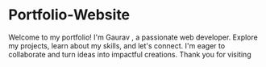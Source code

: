 # Portfolio-Website
Welcome to my portfolio! I'm Gaurav , a passionate web developer. Explore my projects, learn about my skills, and let's connect. I'm eager to collaborate and turn ideas into impactful creations. Thank you for visiting
